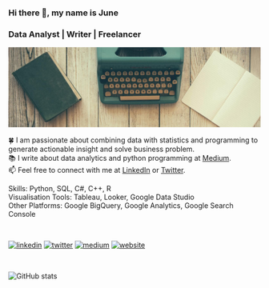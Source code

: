 ### Hi there 👋, my name is June
### Data Analyst | Writer | Freelancer

![I am GitHub Readme Generator's creator](https://raw.githubusercontent.com/chingjunetao/chingjunetao/main/assets/aboutBanner.jpg)


🍀 I am passionate about combining data with statistics and programming to generate actionable insight and solve business problem.   
📚 I write about data analytics and python programming at [Medium](https://medium.com/@chingjunetao).   
📫 Feel free to connect with me at [LinkedIn](https://www.linkedin.com/in/chingjunetao/) or [Twitter](https://twitter.com/chingjunetao).


Skills: Python, SQL, C#, C++, R     
Visualisation Tools: Tableau, Looker, Google Data Studio   
Other Platforms: Google BigQuery, Google Analytics, Google Search Console   

<br/>

[<img src='https://cdn.jsdelivr.net/npm/simple-icons@3.0.1/icons/linkedin.svg' alt='linkedin' height='40'>](https://www.linkedin.com/in/chingjunetao/)  [<img src='https://cdn.jsdelivr.net/npm/simple-icons@3.0.1/icons/twitter.svg' alt='twitter' height='40'>](https://twitter.com/chingjunetao) [<img src='https://cdn.jsdelivr.net/npm/simple-icons@3.0.1/icons/medium.svg' alt='medium' height='40'>](https://medium.com/@chingjunetao)  [<img src='https://cdn.jsdelivr.net/npm/simple-icons@3.0.1/icons/icloud.svg' alt='website' height='40'>](https://chingjunetao.github.io) 

<br/> 

![GitHub stats](https://github-readme-stats.vercel.app/api?username=chingjunetao&show_icons=true)  


<!--
**chingjunetao/chingjunetao** is a ✨ _special_ ✨ repository because its `README.md` (this file) appears on your GitHub profile.

Here are some ideas to get you started:

- 🔭 I’m currently working on ...
- 🌱 I’m currently learning ...
- 👯 I’m looking to collaborate on ...
- 🤔 I’m looking for help with ...
- 💬 Ask me about ...
- 📫 How to reach me: ...
- 😄 Pronouns: ...
- ⚡ Fun fact: ...
-->

